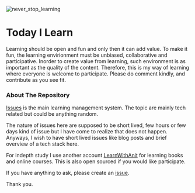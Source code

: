 ![never_stop_learning](https://user-images.githubusercontent.com/414141/106637786-3cdf1d00-65ab-11eb-8fbf-d965798e4bdc.jpg)

# Today I Learn

Learning should be open and fun and only then it can 
add value. To make it fun, the learning envirionment
must be unbiased, collaborative and participative. 
Inorder to create value from learning, such environment 
is as important as the quality of the content. Therefore,
this is my way of learning where everyone is welcome 
to participate. Please do comment kindly, and contribute
as you see fit.


### About The Repository
[Issues](https://github.com/codeanit/til/issues) is the main learning management system. 
The topic are mainly tech related but could be anything 
random.

The nature of issues here are supposed to be short lived,
few hours or few days kind of issue but I have come to 
realize that does not happen. Anyways, I wish to have 
short lived issues like blog posts and brief overview 
of a tech stack here.

For indepth study I use another account [LearnWithAnit](https://github.com/LearnWithAnit)
for learning books and online courses. This is also open
sourced if you would like participate.

If you have anything to ask, please create an [issue](https://github.com/codeanit/ama/issues).

Thank you.
